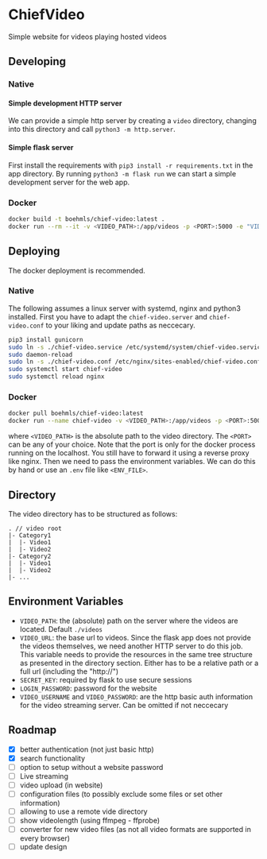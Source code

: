 # ChiefVideo

Simple website for videos playing hosted videos

## Developing

### Native

#### Simple development HTTP server

We can provide a simple http server by creating a `video` directory, changing into this directory and call `python3 -m http.server`.

#### Simple flask server

First install the requirements with `pip3 install -r requirements.txt` in the app directory. By running `python3 -m flask run` we can start a simple development server for the web app.

### Docker

```bash
docker build -t boehmls/chief-video:latest .
docker run --rm --it -v <VIDEO_PATH>:/app/videos -p <PORT>:5000 -e "VIDEO_URL=<VIDEO_URL>" boehmls/chief-video:latest
```

## Deploying

The docker deployment is recommended.

### Native

The following assumes a linux server with systemd, nginx and python3 installed.
First you have to adapt the `chief-video.server` and `chief-video.conf` to your liking and update paths as neccecary.

```bash
pip3 install gunicorn
sudo ln -s ./chief-video.service /etc/systemd/system/chief-video.service
sudo daemon-reload
sudo ln -s ./chief-video.conf /etc/nginx/sites-enabled/chief-video.conf
sudo systemctl start chief-video
sudo systemctl reload nginx
```

### Docker

```bash
docker pull boehmls/chief-video:latest
docker run --name chief-video -v <VIDEO_PATH>:/app/videos -p <PORT>:5000 --env-file <ENV_FILE>  boehmls/chief-video:latest
```

where `<VIDEO_PATH>` is the absolute path to the video directory.
The `<PORT>` can be any of your choice. Note that the port is only for the docker process running on the localhost. You still have to forward it using a reverse proxy like nginx.
Then we need to pass the environment variables. We can do this by hand or use an `.env` file like `<ENV_FILE>`.

## Directory

The video directory has to be structured as follows:

```
. // video root
|- Category1
|  |- Video1
|  |- Video2
|- Category2
|  |- Video1
|  |- Video2
|- ...
```

## Environment Variables

- `VIDEO_PATH`: the (absolute) path on the server where the videos are located. Default `./videos`
- `VIDEO_URL`: the base url to videos. Since the flask app does not provide the videos themselves, we need another HTTP server to do this job. This variable needs to provide the resources in the same tree structure as presented in the directory section. Either has to be a relative path or a full url (including the "http://")
- `SECRET_KEY`: required by flask to use secure sessions
- `LOGIN_PASSWORD`: password for the website
- `VIDEO_USERNAME` and `VIDEO_PASSWORD`: are the http basic auth information for the video streaming server. Can be omitted if not neccecary

## Roadmap

- [x] better authentication (not just basic http)
- [x] search functionality
- [ ] option to setup without a website password
- [ ] Live streaming
- [ ] video upload (in website)
- [ ] configuration files (to possibly exclude some files or set other information)
- [ ] allowing to use a remote vide directory
- [ ] show videolength (using ffmpeg - ffprobe)
- [ ] converter for new video files (as not all video formats are supported in every browser)
- [ ] update design
